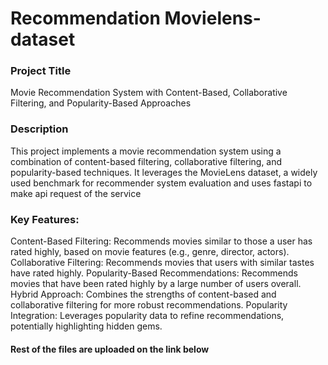 # Recommendation Movielens-dataset

### Project Title

Movie Recommendation System with Content-Based, Collaborative Filtering, and Popularity-Based Approaches

### Description

This project implements a movie recommendation system using a combination of content-based filtering, collaborative filtering, and popularity-based techniques. It leverages the MovieLens dataset, a widely used benchmark for recommender system evaluation 
and uses fastapi to make api request of the service

### Key Features:

Content-Based Filtering: Recommends movies similar to those a user has rated highly, based on movie features (e.g., genre, director, actors).
Collaborative Filtering: Recommends movies that users with similar tastes have rated highly.
Popularity-Based Recommendations: Recommends movies that have been rated highly by a large number of users overall.
Hybrid Approach: Combines the strengths of content-based and collaborative filtering for more robust recommendations.
Popularity Integration: Leverages popularity data to refine recommendations, potentially highlighting hidden gems.



#### Rest of the files are uploaded on the link below
